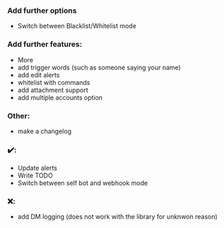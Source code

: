 ### Add further options
* Switch between Blacklist/Whitelist mode


### Add further features:
* More
* add trigger words (such as someone saying your name)
* add edit alerts
* whitelist with commands
* add attachment support
* add multiple accounts option


### Other:
* make a changelog

### ✔️:
* Update alerts
* Write TODO
* Switch between self bot and webhook mode

### ❌:
* add DM logging 
(does not work with the library for unknwon reason)
